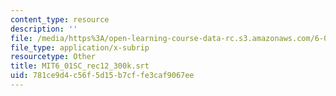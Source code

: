 ```yaml
---
content_type: resource
description: ''
file: /media/https%3A/open-learning-course-data-rc.s3.amazonaws.com/6-01sc-introduction-to-electrical-engineering-and-computer-science-i-spring-2011/781ce9d4c56f5d15b7cffe3caf9067ee_MIT6_01SC_rec12_300k.vtt
file_type: application/x-subrip
resourcetype: Other
title: MIT6_01SC_rec12_300k.srt
uid: 781ce9d4-c56f-5d15-b7cf-fe3caf9067ee
---
```

